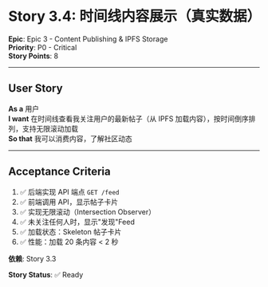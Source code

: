# Story 3.4: 时间线内容展示（真实数据）

**Epic**: Epic 3 - Content Publishing & IPFS Storage  
**Priority**: P0 - Critical  
**Story Points**: 8

---

## User Story

**As a** 用户  
**I want** 在时间线查看我关注用户的最新帖子（从 IPFS 加载内容），按时间倒序排列，支持无限滚动加载  
**So that** 我可以消费内容，了解社区动态

---

## Acceptance Criteria

1. ✅ 后端实现 API 端点 `GET /feed`
2. ✅ 前端调用 API，显示帖子卡片
3. ✅ 实现无限滚动（Intersection Observer）
4. ✅ 未关注任何人时，显示"发现"Feed
5. ✅ 加载状态：Skeleton 帖子卡片
6. ✅ 性能：加载 20 条内容 < 2 秒

**依赖**: Story 3.3

**Story Status**: ✅ Ready
